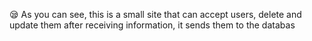 😪 As you can see, this is a small site that can accept users,
delete and update them after
receiving information, it sends them to the databas
